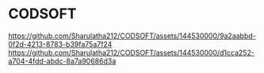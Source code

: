 # CODSOFT
https://github.com/Sharulatha212/CODSOFT/assets/144530000/9a2aabbd-0f2d-4213-8783-b39fa75a7f24
https://github.com/Sharulatha212/CODSOFT/assets/144530000/d1cca252-a704-4fdd-abdc-8a7a90686d3a
